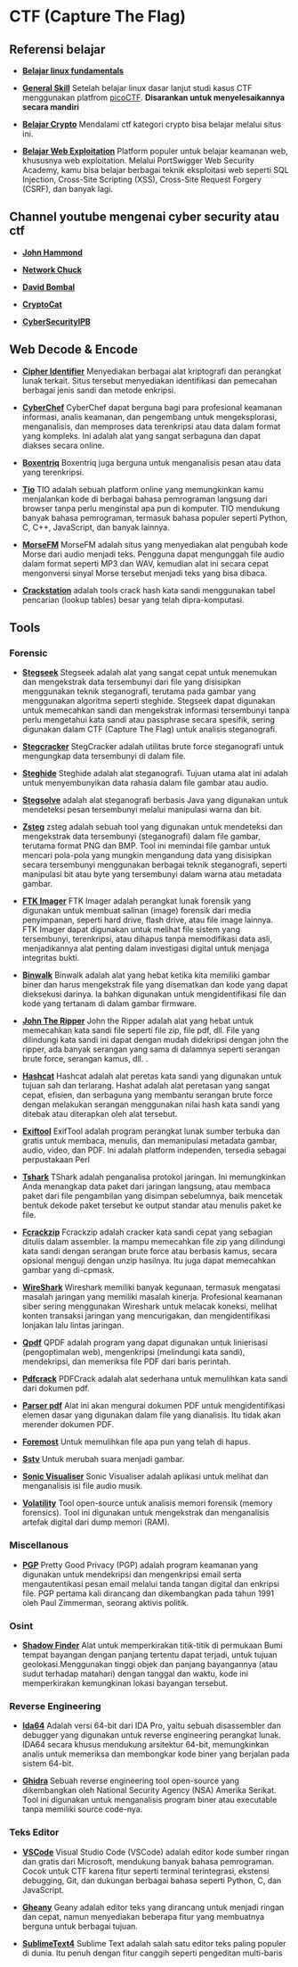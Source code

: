 # CTF (Capture The Flag)

## Referensi belajar

- [**Belajar linux fundamentals**](https://youtube.com/playlist?list=PLbLqbqNn7VYpnd7FggSeq18AgE4gdsy2F&si=yvxohtzsbHkPKcrI)

- [**General Skill**](https://youtube.com/playlist?list=PLvo0ImRdaj2GBaAYrYlLFmvocIoQRNcYp&si=Y3Ziko-6eRkVhYJb)
  Setelah belajar linux dasar lanjut studi kasus CTF menggunakan platfrom [picoCTF](https://picoctf.org/). **Disarankan untuk menyelesaikannya secara mandiri**

- [**Belajar Crypto**](https://cryptohack.org)
  Mendalami ctf kategori crypto bisa belajar melalui situs ini.

- [**Belajar Web Exploitation**](https://portswigger.net/)
  Platform populer untuk belajar keamanan web, khususnya web exploitation. Melalui PortSwigger Web Security Academy, kamu bisa belajar berbagai teknik eksploitasi web seperti SQL Injection, Cross-Site Scripting (XSS), Cross-Site Request Forgery (CSRF), dan banyak lagi.

## Channel youtube mengenai cyber security atau ctf

- [**John Hammond**](https://www.youtube.com/@_JohnHammond)

- [**Network Chuck**](https://www.youtube.com/@NetworkChuck)

- [**David Bombal**](https://www.youtube.com/@davidbombal)

- [**CryptoCat**](https://www.youtube.com/@_CryptoCat)

- [**CyberSecurityIPB**](https://www.youtube.com/@CyberSecurityIPB/videos)

## Web Decode & Encode

- [**Cipher Identifier**](https://www.dcode.fr/cipher-identifier)
  Menyediakan berbagai alat kriptografi dan perangkat lunak terkait. Situs tersebut menyediakan identifikasi dan pemecahan berbagai jenis sandi dan metode enkripsi.

- [**CyberChef**](https://gchq.github.io/CyberChef/)
  CyberChef dapat berguna bagi para profesional keamanan informasi, analis keamanan, dan pengembang untuk mengeksplorasi, menganalisis, dan memproses data terenkripsi atau data dalam format yang kompleks. Ini adalah alat yang sangat serbaguna dan dapat diakses secara online.

- [**Boxentriq**](https://www.boxentriq.com/)
  Boxentriq juga berguna untuk menganalisis pesan atau data yang terenkripsi.

- [**Tio**](https://tio.run/)
  TIO adalah sebuah platform online yang memungkinkan kamu menjalankan kode di berbagai bahasa pemrograman langsung dari browser tanpa perlu menginstal apa pun di komputer. TIO mendukung banyak bahasa pemrograman, termasuk bahasa populer seperti Python, C, C++, JavaScript, dan banyak lainnya.

- [**MorseFM**](https://morsefm.com/)
  MorseFM adalah situs yang menyediakan alat pengubah kode Morse dari audio menjadi teks. Pengguna dapat mengunggah file audio dalam format seperti MP3 dan WAV, kemudian alat ini secara cepat mengonversi sinyal Morse tersebut menjadi teks yang bisa dibaca.

- [**Crackstation**](https://crackstation.net/)
  adalah tools crack hash kata sandi menggunakan tabel pencarian (lookup tables) besar yang telah dipra-komputasi. 

## Tools

### Forensic

- [**Stegseek**](https://github.com/RickdeJager/stegseek)
  Stegseek adalah alat yang sangat cepat untuk menemukan dan mengekstrak data tersembunyi dari file yang disisipkan menggunakan teknik steganografi, terutama pada gambar yang menggunakan algoritma seperti steghide. Stegseek dapat digunakan untuk memecahkan sandi dan mengekstrak informasi tersembunyi tanpa perlu mengetahui kata sandi atau passphrase secara spesifik, sering digunakan dalam CTF (Capture The Flag) untuk analisis steganografi.

- [**Stegcracker**](https://github.com/Paradoxis/StegCracker)
  StegCracker adalah utilitas brute force steganografi untuk mengungkap data tersembunyi di dalam file.

- [**Steghide**](https://www.geeksforgeeks.org/how-to-install-steghide-tool-in-linux/)
  Steghide adalah alat steganografi. Tujuan utama alat ini adalah untuk menyembunyikan data rahasia dalam file gambar atau audio.

- [**Stegsolve**](https://github.com/manisashank/stegsolve/blob/master/process%20to%20install%20stegsolve)
  adalah alat steganografi berbasis Java yang digunakan untuk mendeteksi pesan tersembunyi melalui manipulasi warna dan bit.

- [**Zsteg**](https://github.com/zed-0xff/zsteg)
  zsteg adalah sebuah tool yang digunakan untuk mendeteksi dan mengekstrak data tersembunyi (steganografi) dalam file gambar, terutama format PNG dan BMP. Tool ini memindai file gambar untuk mencari pola-pola yang mungkin mengandung data yang disisipkan secara tersembunyi menggunakan berbagai teknik steganografi, seperti manipulasi bit atau byte yang tersembunyi dalam warna atau metadata gambar.

- [**FTK Imager**](https://www.exterro.com/ftk-product-downloads/ftk-imager-version-4-7-1)
  FTK Imager adalah perangkat lunak forensik yang digunakan untuk membuat salinan (image) forensik dari media penyimpanan, seperti hard drive, flash drive, atau file image lainnya. FTK Imager dapat digunakan untuk melihat file sistem yang tersembunyi, terenkripsi, atau dihapus tanpa memodifikasi data asli, menjadikannya alat penting dalam investigasi digital untuk menjaga integritas bukti.

- [**Binwalk**](https://howtoinstall.co/package/binwalk)
  Binwalk adalah alat yang hebat ketika kita memiliki gambar biner dan harus mengekstrak file yang disematkan dan kode yang dapat dieksekusi darinya. Ia bahkan digunakan untuk mengidentifikasi file dan kode yang tertanam di dalam gambar firmware.

- [**John The Ripper**](https://www.openwall.com/john/)
  John the Ripper adalah alat yang hebat untuk memecahkan kata sandi file seperti file zip, file pdf, dll. File yang dilindungi kata sandi ini dapat dengan mudah didekripsi dengan john the ripper, ada banyak serangan yang sama di dalamnya seperti serangan brute force, serangan kamus, dll. .

- [**Hashcat**](https://hashcat.net/hashcat/)
  Hashcat adalah alat peretas kata sandi yang digunakan untuk tujuan sah dan terlarang. Hashat adalah alat peretasan yang sangat cepat, efisien, dan serbaguna yang membantu serangan brute force dengan melakukan serangan menggunakan nilai hash kata sandi yang ditebak atau diterapkan oleh alat tersebut.

- [**Exiftool**](https://www.geeksforgeeks.org/installing-and-using-exiftool-on-linux/)
  ExifTool adalah program perangkat lunak sumber terbuka dan gratis untuk membaca, menulis, dan memanipulasi metadata gambar, audio, video, dan PDF. Ini adalah platform independen, tersedia sebagai perpustakaan Perl

- [**Tshark**](https://tshark.dev/setup/)
  TShark adalah penganalisa protokol jaringan. Ini memungkinkan Anda menangkap data paket dari jaringan langsung, atau membaca paket dari file pengambilan yang disimpan sebelumnya, baik mencetak bentuk dekode paket tersebut ke output standar atau menulis paket ke file.

- [**Fcrackzip**](https://www.kali.org/tools/fcrackzip/)
  Fcrackzip adalah cracker kata sandi cepat yang sebagian ditulis dalam assembler. Ia mampu memecahkan file zip yang dilindungi kata sandi dengan serangan brute force atau berbasis kamus, secara opsional menguji dengan unzip hasilnya. Itu juga dapat memecahkan gambar yang di-cpmask.

- [**WireShark**](https://westoahu.hawaii.edu/cyber/forensics-weekly-executive-summmaries/real-time-forensics-hunting-with-wireshark/)
  Wireshark memiliki banyak kegunaan, termasuk mengatasi masalah jaringan yang memiliki masalah kinerja. Profesional keamanan siber sering menggunakan Wireshark untuk melacak koneksi, melihat konten transaksi jaringan yang mencurigakan, dan mengidentifikasi lonjakan lalu lintas jaringan.

- [**Qpdf**](https://installati-one.translate.goog/install-qpdf-kalilinux/?_x_tr_sl=en&_x_tr_tl=id&_x_tr_hl=id&_x_tr_pto=tc)
  QPDF adalah program yang dapat digunakan untuk linierisasi (pengoptimalan web), mengenkripsi (melindungi kata sandi), mendekripsi, dan memeriksa file PDF dari baris perintah.

- [**Pdfcrack**](https://www-kali-org.translate.goog/tools/pdfcrack/?_x_tr_sl=en&_x_tr_tl=id&_x_tr_hl=id&_x_tr_pto=tc)
  PDFCrack adalah alat sederhana untuk memulihkan kata sandi dari dokumen pdf.

- [**Parser pdf**](https://www-kali-org.translate.goog/tools/pdf-parser/?_x_tr_sl=en&_x_tr_tl=id&_x_tr_hl=id&_x_tr_pto=tc)
  Alat ini akan mengurai dokumen PDF untuk mengidentifikasi elemen dasar yang digunakan dalam file yang dianalisis. Itu tidak akan merender dokumen PDF.

- [**Foremost**](https://www-maketecheasier-com.translate.goog/use-foremost-recover-deleted-files-linux/?_x_tr_sl=en&_x_tr_tl=id&_x_tr_hl=id&_x_tr_pto=tc)
  Untuk memulihkan file apa pun yang telah di hapus.

- [**Sstv**](https://github.com/colaclanth/sstv)
  Untuk merubah suara menjadi gambar.

- [**Sonic Visualiser**](https://www.sonicvisualiser.org/)
  Sonic Visualiser adalah aplikasi untuk melihat dan menganalisis isi file audio musik.

- [**Volatility**](https://github.com/volatilityfoundation/volatility)
  Tool open-source untuk analisis memori forensik (memory forensics). Tool ini digunakan untuk mengekstrak dan menganalisis artefak digital dari dump memori (RAM).

### Miscellanous

- [**PGP**](https://www.digitalocean.com/community/tutorials/how-to-use-gpg-to-encrypt-and-sign-messages)
  Pretty Good Privacy (PGP) adalah program keamanan yang digunakan untuk mendekripsi dan mengenkripsi email serta mengautentikasi pesan email melalui tanda tangan digital dan enkripsi file. PGP pertama kali dirancang dan dikembangkan pada tahun 1991 oleh Paul Zimmerman, seorang aktivis politik.

### Osint

- [**Shadow Finder**](https://colab.research.google.com/github/Bellingcat/ShadowFinder/blob/main/ShadowFinderColab.ipynb#scrollTo=THK5ucX5vpP9)
  Alat untuk memperkirakan titik-titik di permukaan Bumi tempat bayangan dengan panjang tertentu dapat terjadi, untuk tujuan geolokasi.Menggunakan tinggi objek dan panjang bayangannya (atau sudut terhadap matahari) dengan tanggal dan waktu, kode ini memperkirakan kemungkinan lokasi bayangan tersebut.

### Reverse Engineering

- [**Ida64**](https://hex-rays.com/ida-free)
  Adalah versi 64-bit dari IDA Pro, yaitu sebuah disassembler dan debugger yang digunakan untuk reverse engineering perangkat lunak. IDA64 secara khusus mendukung arsitektur 64-bit, memungkinkan analis untuk memeriksa dan membongkar kode biner yang berjalan pada sistem 64-bit.

- [**Ghidra**](https://ghidra-sre.org/)
  Sebuah reverse engineering tool open-source yang dikembangkan oleh National Security Agency (NSA) Amerika Serikat. Tool ini digunakan untuk menganalisis program biner atau executable tanpa memiliki source code-nya.

### Teks Editor

- [**VSCode**](https://code.visualstudio.com/)
  Visual Studio Code (VSCode) adalah editor kode sumber ringan dan gratis dari Microsoft, mendukung banyak bahasa pemrograman. Cocok untuk CTF karena fitur seperti terminal terintegrasi, ekstensi debugging, Git, dan dukungan berbagai bahasa seperti Python, C, dan JavaScript.

- [**Gheany**](https://www.geany.org/download/third-party/)
  Geany adalah editor teks yang dirancang untuk menjadi ringan dan cepat, namun menyediakan beberapa fitur yang membuatnya berguna untuk berbagai tujuan.
- [**SublimeText4**](https://www.sublimetext.com/download)
  Sublime Text adalah salah satu editor teks paling populer di dunia. Itu penuh dengan fitur canggih seperti pengeditan multi-baris
